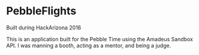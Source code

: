 # PebbleFlights
Built during HackArizona 2016

This is an application built for the Pebble Time using the Amadeus Sandbox API.
I was manning a booth, acting as a mentor, and being a judge.
